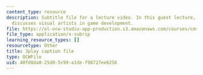 ```yaml
---
content_type: resource
description: Subtitle file for a lecture video. In this guest lecture, Luigi Guatieri
  discusses visual artists in game development.
file: https://ol-ocw-studio-app-production.s3.amazonaws.com/courses/cms-611j-creating-video-games-fall-2014/40fd8da825d05c99a1def98727eeb256_gQHbZlo4Exo.vtt
file_type: application/x-subrip
learning_resource_types: []
resourcetype: Other
title: 3play caption file
type: OCWFile
uid: 40fd8da8-25d0-5c99-a1de-f98727eeb256
---
```

